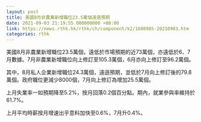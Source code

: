 ```yaml
---
layout: post
title: 美國8月非農業新增職位23.5萬個遠遜預期
date: 2021-09-03 21:19:55.000000000 +08:00
link: https://news.rthk.hk/rthk/ch/component/k2/1608985-20210903.htm
categories: rthk
---
```


美國8月非農業新增職位23.5萬個，遠低於市場預期的近73萬個，亦遠低於6、7月數據。7月非農業新增職位向上修訂至105.3萬個，6月亦向上修訂至96.2萬個。

其中，8月私人企業新增職位24.3萬個，遠遜預期，並低於7月向上修訂後的79.8萬個。政府職位更減少8000個，7月向上修訂為增加25.5萬個。

上月失業率一如預期降至5.2%，按月回落0.2個百分點。期內，就業參與率維持於61.7%。

上月平均時薪按月增速出乎意料加快至0.6%，7月升0.4%。
